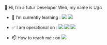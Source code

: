 👋 Hi, I’m a futur Developer Web, my name is Ugo 

- 🌱 I’m currently learning : <img src="{https://img.shields.io/badge/React-20232A?style=for-the-badge&logo=react&logoColor=61DAFB}" /> <img src="{https://img.shields.io/badge/Vue.js-35495E?style=for-the-badge&logo=vuedotjs&logoColor=4FC08D}" />
- ✅ I am operational on : <img src="{https://img.shields.io/badge/HTML5-E34F26?style=for-the-badge&logo=html5&logoColor=white}" /> <img src="{https://img.shields.io/badge/CSS3-1572B6?style=for-the-badge&logo=css3&logoColor=white}" /> <img src="{https://img.shields.io/badge/JavaScript-323330?style=for-the-badge&logo=javascript&logoColor=F7DF1E}" />
  
- 📫 How to reach me :
  on <img src="{-https://img.shields.io/badge/Discord-5865F2?style=for-the-badge&logo=discord&logoColor=white}" />

<!---
Ugz31/Ugz31 is a ✨ special ✨ repository because its `README.md` (this file) appears on your GitHub profile.
You can click the Preview link to take a look at your changes.
--->
